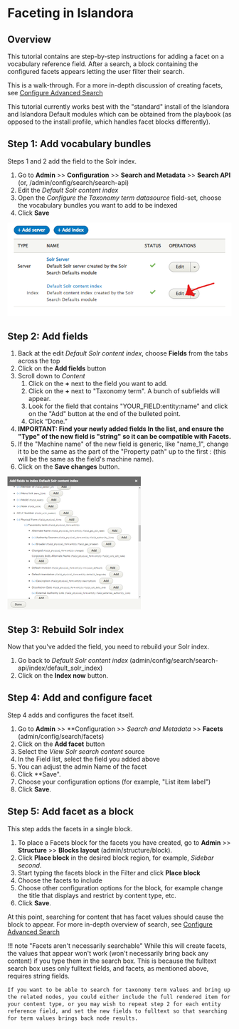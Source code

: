 # Faceting in Islandora

## Overview
This tutorial contains are step-by-step instructions for adding a facet on a vocabulary reference field. After a search, a block containing the configured facets appears letting the user filter their search.

This is a walk-through. For a more in-depth discussion of creating facets, see [Configure Advanced Search](advanced-search.md)

This tutorial currently works best with the "standard" install of the Islandora and Islandora Default modules which can be obtained from the playbook (as opposed to the install profile, which handles facet blocks differently).

## Step 1: Add vocabulary bundles

Steps 1 and 2 add the field to the Solr index.

1. Go to **Admin**  >> **Configuration** >> **Search and Metadata** >> **Search API** (or, /admin/config/search/search-api)
1. Edit the *Default Solr content index*
1. Open the *Configure the Taxonomy term datasource* field-set, choose the vocabulary bundles you want to add to be indexed
1. Click **Save**

![Screenshot of the Search API page with pointer to the Edit button](../assets/facet_on_vocabulary_reference_fields_EDIT_Click.png)

## Step 2: Add fields

1. Back at the edit *Default Solr content index*, choose **Fields** from the tabs across the top
1. Click on the **Add fields** button
1. Scroll down to *Content*
   1. Click on the **+** next to the field you want to add.
   1. Click on the **+** next to "Taxonomy term". A bunch of subfields will appear.
   1. Look for the field that contains "YOUR_FIELD:entity:name" and click on the "Add" button at the end of the bulleted point.
   1. Click “Done.”
1. **IMPORTANT: Find your newly added fields In the list, and ensure the "Type" of the new field is "string" so it can be compatible with Facets.**
1. If the "Machine name" of the new field is generic, like "name_1", change it to be the same as the part of the "Property path" up to the first : (this will be the same as the field's machine name).
1. Click on the **Save changes** button.

![Screenshot of the Add fields menu with terms expanded](../assets/facet_on_vocabulary_reference_fields_add_fields.png)

## Step 3: Rebuild Solr index

Now that you've added the field, you need to rebuild your Solr index.

1. Go back to *Default Solr content index* (admin/config/search/search-api/index/default_solr_index)
1. Click on the **Index now** button.

## Step 4: Add and configure facet
Step 4 adds and configures the facet itself.

1. Go to **Admin**  >> **Configuration >> *Search and Metadata* >> **Facets** (admin/config/search/facets)
1. Click on the **Add facet** button
1. Select the *View Solr search content* source
1. In the Field list, select the field you added above
1. You can adjust the admin Name of the facet
1. Click **Save".
1. Choose your configuration options (for example, "List item label")
1. Click **Save**.

## Step 5: Add facet as a block
This step adds the facets in a single block.

1. To place a Facets block for the facets you have created, go to **Admin** >> **Structure** >> **Blocks layout** (admin/structure/block).
1. Click **Place block** in the desired block region, for example, *Sidebar second*.
1. Start typing the facets block in the Filter and click **Place block**
1. Choose the facets to include
1. Choose other configuration options for the block, for example change the title that displays and restrict by content type, etc.
1. Click **Save**.

At this point, searching for content that has facet values should cause the block to appear. For more in-depth overview of search, see [Configure Advanced Search](advanced-search.md)

!!! note "Facets aren't necessarily searchable"
    While this will create facets, the values that appear won't work (won't necessarily bring back any content) if you type them in the search box. This is because the fulltext search box uses only fulltext fields, and facets, as mentioned above, requires string fields.

    If you want to be able to search for taxonomy term values and bring up the related nodes, you could either include the full rendered item for your content type, or you may wish to repeat step 2 for each entity reference field, and set the new fields to fulltext so that searching for term values brings back node results.
